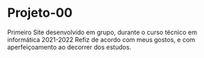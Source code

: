 # Projeto-00
Primeiro Site desenvolvido em grupo, durante o curso técnico em informática 2021-2022
Refiz de acordo com meus gostos, e com aperfeiçoamento ao decorrer dos estudos.

